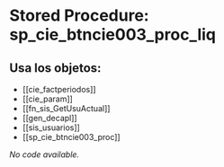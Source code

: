 # Stored Procedure: sp_cie_btncie003_proc_liq

## Usa los objetos:
- [[cie_factperiodos]]
- [[cie_param]]
- [[fn_sis_GetUsuActual]]
- [[gen_decapl]]
- [[sis_usuarios]]
- [[sp_cie_btncie003_proc]]

*No code available.*
